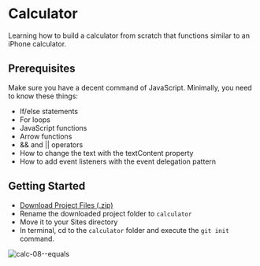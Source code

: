 # Calculator

Learning how to build a calculator from scratch that functions similar to an iPhone calculator.

## Prerequisites
Make sure you have a decent command of JavaScript. Minimally, you need to know these things:

- If/else statements
- For loops
- JavaScript functions
- Arrow functions
- && and || operators
- How to change the text with the textContent property
- How to add event listeners with the event delegation pattern

## Getting Started

- [Download Project Files (.zip)](https://github.com/upstreamcoding/orbit-javascript-1-calculator/archive/master.zip)
- Rename the downloaded project folder to `calculator`
- Move it to your Sites directory
- In terminal, cd to the `calculator` folder and execute the `git init` command.

![calc-08--equals](https://images.ctfassets.net/9hz4b3jt97jd/6I54xb8IztJqyuAvPe74Ar/3753bcbdaadf04927b662b0b373b0f4a/calc-08--equals.gif)

